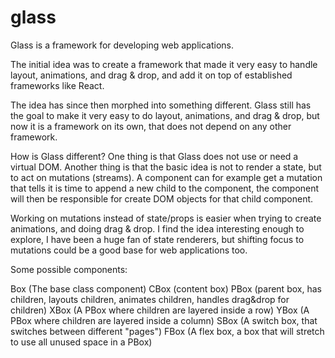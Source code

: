 # glass

Glass is a framework for developing web applications.

The initial idea was to create a framework that made it very easy to handle layout, animations, and drag & drop, and add it on top of established frameworks like React.

The idea has since then morphed into something different. Glass still has the goal to make it very easy to do layout, animations, and drag & drop, but now it is a framework on its own, that does not depend on any other framework.

How is Glass different? One thing is that Glass does not use or need a virtual DOM. Another thing is that the basic idea is not to render a state, but to act on mutations (streams). A component can for example get a mutation that tells it is time to append a new child to the component, the component will then be responsible for create DOM objects for that child component.

Working on mutations instead of state/props is easier when trying to create animations, and doing drag & drop. I find the idea interesting enough to explore, I have been a huge fan of state renderers, but shifting focus to mutations could be a good base for web applications too.

Some possible components:

Box (The base class component)
CBox (content box)
PBox (parent box, has children, layouts children, animates children, handles drag&drop for children)
XBox (A PBox where children are layered inside a row)
YBox (A PBox where children are layered inside a column)
SBox (A switch box, that switches between different "pages")
FBox (A flex box, a box that will stretch to use all unused space in a PBox)

